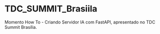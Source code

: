 # TDC_SUMMIT_Brasiila
Momento How To - Criando Servidor IA com FastAPI, apresentado no TDC Summit Brasília.
